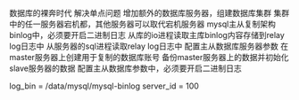 数据库的裸奔时代
解决单点问题
增加额外的数据库服务器，组建数据库集群
集群中的任一服务器宕机都，其他服务器可以取代宕机服务器
mysql主从复制架构
binlog中，必须要开启二进制日志
从库的io进程读取主库binlog内容存储到relay log日志中
从服务器的sql进程读取relay log日志中
配置主从数据库服务器参数
在master服务器上创建用于复制的数据库账号
备份master服务器上的数据并初始化slave服务器的数据
配置主从数据库参数中，必须要开启二进制日志

log_bin = /data/mysql/mysql-binlog
server_id = 100